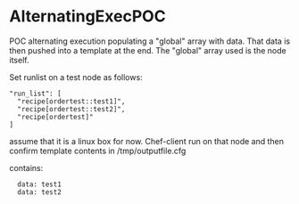 AlternatingExecPOC
==================

POC alternating execution populating a "global" array with data.  That data is then pushed into a template at the end.  The "global" array used is the node itself.

Set runlist on a test node as follows:

```
"run_list": [
  "recipe[ordertest::test1]",
  "recipe[ordertest::test2]",
  "recipe[ordertest]"
]
```

assume that it is a linux box for now.  Chef-client run on that node and then confirm template contents in /tmp/outputfile.cfg

contains:

```
  data: test1
  data: test2
```

